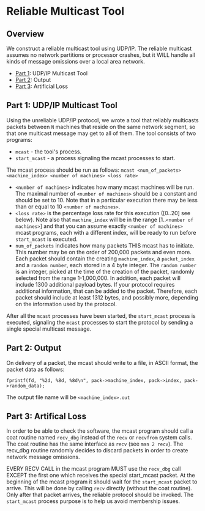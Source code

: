 # Reliable Multicast Tool

## Overview
We construct a reliable multicast tool using UDP/IP.  The reliable multicast assumes no network partitions or processor crashes, but it WILL handle all kinds of message omissions over a local area network.

* [Part 1](#part1): UDP/IP Multicast Tool
* [Part 2](#part2): Output
* [Part 3](#part3): Artificial Loss

<a name="part1"></a>
## Part 1: UDP/IP Multicast Tool
Using the unreliable UDP/IP protocol, we wrote a tool that reliably multicasts packets between `N` machines that reside on the same network segment, so that one multicast message may get to all of them. The tool consists of two programs: 
* `mcast` - the tool's process. 
* `start_mcast` - a process signaling the mcast processes to start.

The mcast process should be run as follows:
`mcast <num_of_packets> <machine_index> <number of machines> <loss rate>`

* `<number of machines>` indicates how many mcast machines will be run. The maximal number of `<number of machines>` should be a constant and should be set to 10. Note that in a particular execution there may be less than or equal to 10 `<number of machines>`.  
* `<loss rate>` is the percentage loss rate for this execution ([0..20] see below). Note also that `machine_index` will be in the range [1..`<number of machines>`] and that you can assume exactly `<number of machines>` mcast programs, each with a different index, will be ready to run before `start_mcast` is executed.
* `num_of_packets` indicates how many packets THIS mcast has to initiate. This number may be on the order of 200,000 packets and even more. Each packet should contain the creating `machine_index`, a `packet_index` and a `random number`, each stored in a 4 byte integer. The `random number` is an integer, picked at the time of the creation of the packet, randomly selected from the range 1-1,000,000. In addition, each packet will include 1300 additional payload bytes. If your protocol requires additional information, that can be added to the packet. Therefore, each packet should include at least 1312 bytes, and possibly more, depending on the information used by the protocol. 

After all the `mcast` processes have been started, the `start_mcast` process is executed, signaling the `mcast` processes to start the protocol by sending a single special multicast message.

<a name="part2"></a>
## Part 2: Output
On delivery of a packet, the mcast should write to a file, in ASCII format, the packet data as follows:
  
`fprintf(fd, "%2d, %8d, %8d\n", pack->machine_index, pack->index, pack->random_data);`

The output file name will be `<machine_index>.out`

<a name="part3"></a>
## Part 3: Artifical Loss
In order to be able to check the software, the mcast program should call a coat routine named `recv_dbg` instead of the `recv` or `recvfrom` system calls. The coat routine has the same interface as `recv` (see `man 2 recv`). The recv_dbg routine randomly decides to discard packets in order to create network message omissions.  

EVERY RECV CALL in the mcast program MUST use the `recv_dbg` call EXCEPT the first one which receives the special start_mcast packet.  At the beginning of the mcast program it should wait for the `start_mcast` packet to arrive. This will be done by calling `recv` directly (without the coat routine). Only after that packet arrives, the reliable protocol should be invoked. The `start_mcast` process purpose is to help us avoid membership issues.
